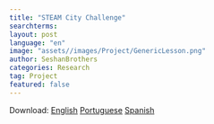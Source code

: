 ```yaml
---
title: "STEAM City Challenge"
searchterms:
layout: post
language: "en"
image: "assets//images/Project/GenericLesson.png"
author: SeshanBrothers
categories: Research
tag: Project
featured: false
---
```


Download: <a href="/translations/en-us/Project/SteamCityChallenge.pdf">English</a> 
 <a href="/translations/pt-br/Project/DesafioSTEAMCity.pdf">Portuguese</a> 
 <a href="/translations/es/Project/RetoCiudadSTEAM.pdf">Spanish</a> 
